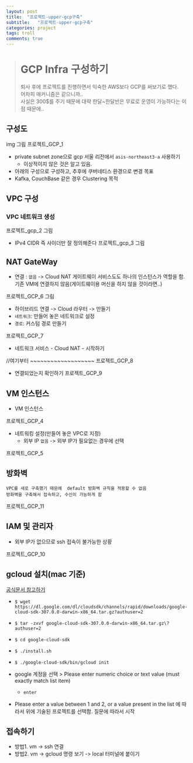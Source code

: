 ```yaml
---
layout: post
title:  "프로젝트-upper-gcp구축"
subtitle:   "프로젝트-upper-gcp구축"
categories: project
tags: troll
comments: true
---
```


> # GCP Infra 구성하기  
> 퇴사 후에 프로젝트를 진행하면서 익숙한 AWS보다 GCP를 써보기로 했다.  
> 어차피 매커니즘은 같으니까..  
> 사실은 300$를 주기 때문에 대략 한달~한달반은 무료로 운영이 가능하다는 이점 때문에..  


## 구성도
img 그림 프로젝트_GCP_1

- private subnet zone으로 gcp 서울 리전에서 `asis-northeast3-a` 사용하기
	- 이상적이지 않은 것은 알고 있음. 
- 아래의 구성으로 구성하고, 추후에 쿠버네티스 환경으로 변경 목표
- Kafka, CouchBase 같은 경우 Clustering 목적

## VPC 구성

### VPC 네트워크 생성
프로젝트_gcp_2 그림

- IPv4 CIDR 즉 사이더만 잘 정의해준다
프로젝트_gcp_3 그림


## NAT GateWay
- 연결 : `없음` -> Cloud NAT 게이트웨이 서비스도도 하나의 인스턴스가 역할을 함. 기존 VM에 연결하지 않음(게이트웨이용 머신을 하지 않을 것이라면..)

프로젝트_GCP_6 그림

- 하이브리드 연결 -> Cloud 라우터 -> 만들기
- `네트워크`: 만들어 놓은 네트워크로 설정
- `경로`: 커스텀 경로 만들기 

프로젝트_GCP_7


- 네트워크 서비스 - Cloud NAT - 시작하기

//여기부터 ~~~~~~~~~~~~~~~~~~~
프로젝트_GCP_8


- 연결되었는지 확인하기
프로젝트_GCP_9


##  VM 인스턴스
- VM 인스턴스


프로젝트_GCP_4


- 네트워킹 설정(만들어 놓은 VPC로 지정)
	- 외부 IP `없음` -> 외부 IP가 필요없는 경우에 선택


프로젝트_GCP_5


## 방화벽

```
VPC를 새로 구축했기 때문에  default 방화벽 규칙을 적용할 수 없음
방화벽을 구축해서 접속하고, 수신이 가능하게 함
```

프로젝트_GCP_11

## IAM 및 관리자
- 외부 IP가 없으므로 ssh 접속이 불가능한 상황

프로젝트_GCP_10



## gcloud 설치(mac 기준)
[공식문서 참고하기](https://cloud.google.com/sdk/docs/downloads-versioned-archives?authuser=2) 

- `$ wget https://dl.google.com/dl/cloudsdk/channels/rapid/downloads/google-cloud-sdk-307.0.0-darwin-x86_64.tar.gz?authuser=2`

- `$ tar -zxvf google-cloud-sdk-307.0.0-darwin-x86_64.tar.gz\?authuser=2`

- `$ cd google-cloud-sdk`

- `$ ./install.sh`

- `$ ./google-cloud-sdk/bin/gcloud init`

- google 계정을 선택 > Please enter numeric choice or text value (must exactly match list item)
	-  `enter`

- Please enter a value between 1 and 2, or a value present in the list 에 따라서 위에 기술된 프로젝트를 선택함. 질문에 따라서 시작


## 접속하기
- 방법1. vm -> ssh 연결
- 방법2. vm -> gcloud 명령 보기 -> local 터미널에 붙이기
